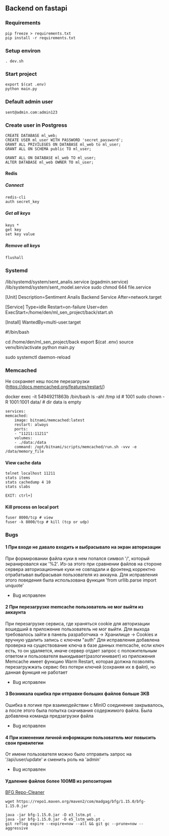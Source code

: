 Backend on fastapi
----


### Requirements

    pip freeze > requirements.txt
    pip install -r requirements.txt

### Setup environ

    . dev.sh

### Start project

    export $(cat .env)
    python main.py

### Default admin user

    sent@admin.com:admin123

### Create user in Postgress

    CREATE DATABASE ml_web;
    CREATE USER ml_user WITH PASSWORD 'secret_password';
    GRANT ALL PRIVILEGES ON DATABASE ml_web to ml_user;
    GRANT ALL ON SCHEMA public TO ml_user;

    GRANT ALL ON DATABASE ml_web TO ml_user;
    ALTER DATABASE ml_web OWNER TO ml_user;

#### Redis

##### Connect

    redis-cli
    auth secret_key

##### Get all keys

    keys *
    get key
    set key value

##### Remove all keys

    flushall


### Systemd

/lib/systemd/system/sent_analis.service (pgadmin.service)
/lib/systemd/system/sent_model.service 
sudo chmod 644 file.service

[Unit]
Description=Sentiment Analis Backend Service
After=network.target

[Service]
Type=idle
Restart=on-failure
User=den
ExecStart=/home/den/ml_sen_project/back/start.sh

[Install]
WantedBy=multi-user.target

#!/bin/bash

cd /home/den/ml_sen_project/back
export $(cat .env)
source venv/bin/activate
python main.py

sudo systemctl daemon-reload

### Memcached

Не сохраняет кеш после перезагрузки (https://docs.memcached.org/features/restart/)

docker exec -it 54949211863b /bin/bash
ls -ahl /tmp
id # 1001
sudo chown -R 1001:1001 data/ # dir data is empty

    services:
    memcached:
        image: bitnami/memcached:latest
        restart: always
        ports:
        - "11211:11211"
        volumes:
        - ./data:/data
        command: /opt/bitnami/scripts/memcached/run.sh -vvv -e /data/memory_file

#### View cache data

    telnet localhost 11211
    stats items
    stats cachedump 4 10
    stats slabs

    EXIT: ctrl+]

#### Kill process on local port

    fuser 8000/tcp # view
    fuser -k 8000/tcp # kill (tcp or udp)

### Bugs

#### 1 При входе не давало входить и выбрасывало на экран авторизации

При формировании файла куки в нем попался символ '/', который экранировался как '%2'. Из-за этого при сравнении файлов на стороне сервера авторизационные куки не совпадали и фронтенд корректно отрабатывал выбрасывая пользователя из аккауна.
Для исправления этого поведения была использована функция 'from urllib.parse import unquote'

- Bug исправлен

#### 2 При перезагрузке memcache пользователь не мог выйти из аккаунта

При перезагрузке сервиса, где храняться cookie для авторизации вошедший в приложение пользователь
не мог выйти. Для выхода требовалось зайти в панель разработчика -> Хранилище -> Cookies и вручную удалить
запись с ключем "auth"
Для  исправления добавлена проверка на существование ключа в базе данных memcache, если ключ есть, то он удаляется, 
иначе сервер отдает запрос с положительным ответом и пользователя выкидывает(разлогинивает) из приложения
Memcache имеет функцию Warm Restart, которая должна позволять перезагружжать сервис без потери ключей (сохраняя их в файл),
но данная функция не работает

- Bug исправлен

#### 3 Возникала ошибка при отправке больших файлов больше 3KB

Ошибка в логике при взаимодействии с MinIO соединение закрывалось, а после этого была попытка скачивания содержимого файла. Была добавлена команда предзагрузки файла

- Bug исправлен

#### 4 При изменении личной информации пользователь мог повысить свои привилегии
От имени пользователя можно было отправить запрос на '/api/user/update' и сменить роль на 'admin'

- Bug исправлен

#### Удаление файлов более 100MB из репозитория

[BFG Repo-Cleaner](https://rtyley.github.io/bfg-repo-cleaner/)


    wget https://repo1.maven.org/maven2/com/madgag/bfg/1.15.0/bfg-1.15.0.jar
    
    java -jar bfg-1.15.0.jar -D e3_lstm.pt .
    java -jar bfg-1.15.0.jar -D e5_lstm_web.pt .
    git reflog expire --expire=now --all && git gc --prune=now --aggressive
